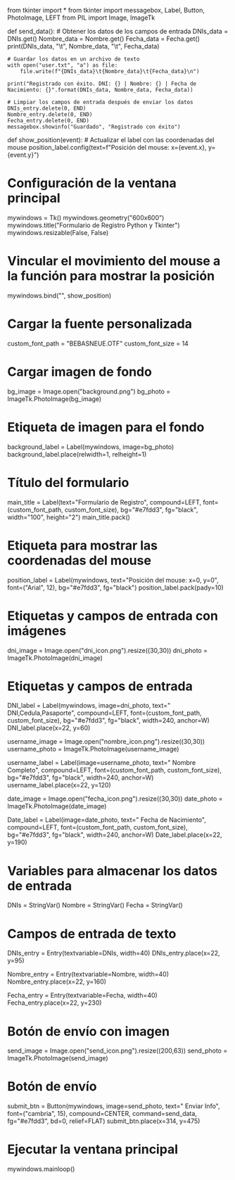 from tkinter import *
from tkinter import messagebox, Label, Button, PhotoImage, LEFT
from PIL import Image, ImageTk

def send_data():
    # Obtener los datos de los campos de entrada
    DNIs_data = DNIs.get()
    Nombre_data = Nombre.get()
    Fecha_data = Fecha.get()
    print(DNIs_data, "\t", Nombre_data, "\t", Fecha_data)

    # Guardar los datos en un archivo de texto
    with open("user.txt", "a") as file:
        file.write(f"{DNIs_data}\t{Nombre_data}\t{Fecha_data}\n")

    print("Registrado con éxito. DNI: {} | Nombre: {} | Fecha de Nacimiento: {}".format(DNIs_data, Nombre_data, Fecha_data))

    # Limpiar los campos de entrada después de enviar los datos
    DNIs_entry.delete(0, END)
    Nombre_entry.delete(0, END)
    Fecha_entry.delete(0, END)
    messagebox.showinfo("Guardado", "Registrado con éxito")

def show_position(event):
    # Actualizar el label con las coordenadas del mouse
    position_label.config(text=f"Posición del mouse: x={event.x}, y={event.y}")

# Configuración de la ventana principal
mywindows = Tk()
mywindows.geometry("600x600")
mywindows.title("Formulario de Registro Python y Tkinter")
mywindows.resizable(False, False)

# Vincular el movimiento del mouse a la función para mostrar la posición
mywindows.bind("<Motion>", show_position)

# Cargar la fuente personalizada
custom_font_path = "BEBASNEUE.OTF"
custom_font_size = 14

# Cargar imagen de fondo
bg_image = Image.open("background.png")
bg_photo = ImageTk.PhotoImage(bg_image)

# Etiqueta de imagen para el fondo
background_label = Label(mywindows, image=bg_photo)
background_label.place(relwidth=1, relheight=1)

# Título del formulario
main_title = Label(text="Formulario de Registro", compound=LEFT, font=(custom_font_path, custom_font_size), bg="#e7fdd3", fg="black", width="100", height="2")
main_title.pack()

# Etiqueta para mostrar las coordenadas del mouse
position_label = Label(mywindows, text="Posición del mouse: x=0, y=0", font=("Arial", 12), bg="#e7fdd3", fg="black")
position_label.pack(pady=10)

# Etiquetas y campos de entrada con imágenes
dni_image = Image.open("dni_icon.png").resize((30,30))
dni_photo = ImageTk.PhotoImage(dni_image)

# Etiquetas y campos de entrada
DNI_label = Label(mywindows, image=dni_photo, text=" DNI,Cedula,Pasaporte", compound=LEFT, font=(custom_font_path, custom_font_size), bg="#e7fdd3", fg="black", width=240, anchor=W)
DNI_label.place(x=22, y=60)

username_image = Image.open("nombre_icon.png").resize((30,30))
username_photo = ImageTk.PhotoImage(username_image)

username_label = Label(image=username_photo, text=" Nombre Completo", compound=LEFT, font=(custom_font_path, custom_font_size), bg="#e7fdd3", fg="black", width=240, anchor=W)
username_label.place(x=22, y=120)

date_image = Image.open("fecha_icon.png").resize((30,30))
date_photo = ImageTk.PhotoImage(date_image)

Date_label = Label(image=date_photo, text=" Fecha de Nacimiento", compound=LEFT, font=(custom_font_path, custom_font_size), bg="#e7fdd3", fg="black", width=240, anchor=W)
Date_label.place(x=22, y=190)

# Variables para almacenar los datos de entrada
DNIs = StringVar()
Nombre = StringVar()
Fecha = StringVar()

# Campos de entrada de texto
DNIs_entry = Entry(textvariable=DNIs, width=40)
DNIs_entry.place(x=22, y=95)

Nombre_entry = Entry(textvariable=Nombre, width=40)
Nombre_entry.place(x=22, y=160)

Fecha_entry = Entry(textvariable=Fecha, width=40)
Fecha_entry.place(x=22, y=230)

# Botón de envío con imagen
send_image = Image.open("send_icon.png").resize((200,63))
send_photo = ImageTk.PhotoImage(send_image)

# Botón de envío
submit_btn = Button(mywindows, image=send_photo, text=" Enviar Info", font=("cambria", 15), compound=CENTER, command=send_data, fg="#e7fdd3", bd=0, relief=FLAT)
submit_btn.place(x=314, y=475)

# Ejecutar la ventana principal
mywindows.mainloop()